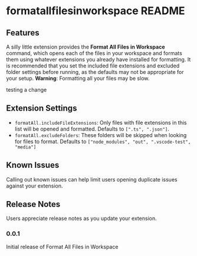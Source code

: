 # formatallfilesinworkspace README

## Features

A silly little extension provides the **Format All Files in Workspace** command, which opens each of the files in your workspace and formats them using whatever extensions you already have installed for formatting. It is recommended that you set the included file extensions and excluded folder settings before running, as the defaults may not be appropriate for your setup. **Warning**: Formatting all your files may be slow.

testing a change

## Extension Settings

* `formatAll.includeFileExtensions`: Only files with file extensions in this list will be opened and formatted. Defaults to `[".ts", ".json"]`.
* `formatAll.excludeFolders`: These folders will be skipped when looking for files to format. Defaults to `["node_modules", "out", ".vscode-test", "media"]`

## Known Issues

Calling out known issues can help limit users opening duplicate issues against your extension.

## Release Notes

Users appreciate release notes as you update your extension.

### 0.0.1

Initial release of Format All Files in Workspace
